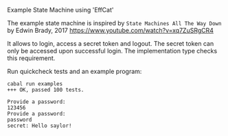 Example State Machine using 'EffCat'

The example state machine is inspired by
`State Machines All The Way Down` by Edwin Brady, 2017
https://www.youtube.com/watch?v=xq7ZuSRgCR4

It allows to login, access a secret token and logout. 
The secret token can only be accessed upon successful login.  The
implementation type checks this requirement.

Run quickcheck tests and an example program:
```
cabal run examples
+++ OK, passed 100 tests.

Provide a password:
123456
Provide a password:
password
secret: Hello saylor!
```
